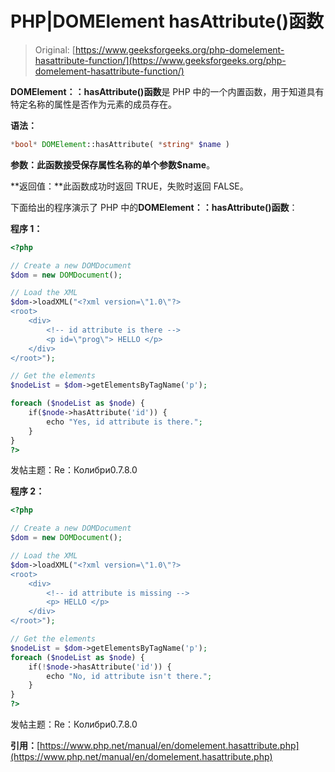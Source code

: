 # PHP|DOMElement hasAttribute()函数

> Original: [https://www.geeksforgeeks.org/php-domelement-hasattribute-function/](https://www.geeksforgeeks.org/php-domelement-hasattribute-function/)

**DOMElement：：hasAttribute()函数**是 PHP 中的一个内置函数，用于知道具有特定名称的属性是否作为元素的成员存在。

**语法：**

```php
*bool* DOMElement::hasAttribute( *string* $name )
```

**参数：**此函数接受保存属性名称的单个参数**$name**。

**返回值：**此函数成功时返回 TRUE，失败时返回 FALSE。

下面给出的程序演示了 PHP 中的**DOMElement：：hasAttribute()函数**：

**程序 1：**

```php
<?php

// Create a new DOMDocument
$dom = new DOMDocument();

// Load the XML
$dom->loadXML("<?xml version=\"1.0\"?>
<root>
    <div>
        <!-- id attribute is there -->
        <p id=\"prog\"> HELLO </p>
    </div>
</root>");

// Get the elements
$nodeList = $dom->getElementsByTagName('p');

foreach ($nodeList as $node) {
    if($node->hasAttribute('id')) {
        echo "Yes, id attribute is there.";
    }
}
?>
```

发帖主题：Re：Колибри0.7.8.0

**程序 2：**

```php
<?php

// Create a new DOMDocument
$dom = new DOMDocument();

// Load the XML
$dom->loadXML("<?xml version=\"1.0\"?>
<root>
    <div>
        <!-- id attribute is missing -->
        <p> HELLO </p>
    </div>
</root>");

// Get the elements
$nodeList = $dom->getElementsByTagName('p');
foreach ($nodeList as $node) {
    if(!$node->hasAttribute('id')) {
        echo "No, id attribute isn't there.";
    }
}
?>
```

发帖主题：Re：Колибри0.7.8.0

**引用：**[https://www.php.net/manual/en/domelement.hasattribute.php](https://www.php.net/manual/en/domelement.hasattribute.php)